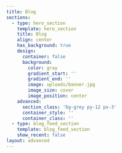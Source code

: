 ```yaml
---
title: Blog
sections:
  - type: hero_section
    template: hero_section
    title: Blog
    align: center
    has_background: true
    design:
      container: false
      background:
        color: gray
        gradient_start: ''
        gradient_end: ''
        image: uploads/banner.jpg
        image_size: cover
        image_position: center
    advanced:
      section_class: 'bg-grey py-12 px-3'
      container_style: ''
      container_class: ''
  - type: blog_feed_section
    template: blog_feed_section
    show_recent: false
layout: advanced
---
```

